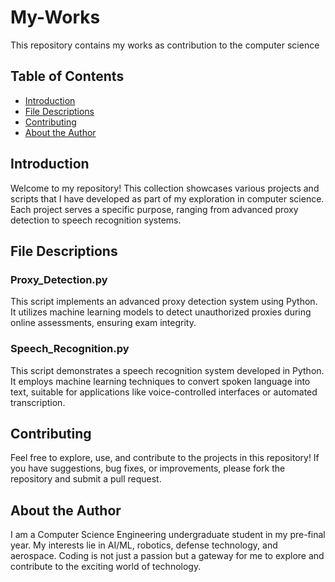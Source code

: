 # My-Works
This repository contains my works as contribution to the computer science

## Table of Contents
- [Introduction](#introduction)
- [File Descriptions](#file-descriptions)
- [Contributing](#contributing)
- [About the Author](#about-the-author)

## Introduction
Welcome to my repository! This collection showcases various projects and scripts that I have developed as part of my exploration in computer science. Each project serves a specific purpose, ranging from advanced proxy detection to speech recognition systems.

## File Descriptions
### Proxy_Detection.py
This script implements an advanced proxy detection system using Python. It utilizes machine learning models to detect unauthorized proxies during online assessments, ensuring exam integrity.


### Speech_Recognition.py
This script demonstrates a speech recognition system developed in Python. It employs machine learning techniques to convert spoken language into text, suitable for applications like voice-controlled interfaces or automated transcription.

## Contributing
Feel free to explore, use, and contribute to the projects in this repository! If you have suggestions, bug fixes, or improvements, please fork the repository and submit a pull request.

## About the Author
I am a Computer Science Engineering undergraduate student in my pre-final year. My interests lie in AI/ML, robotics, defense technology, and aerospace. Coding is not just a passion but a gateway for me to explore and contribute to the exciting world of technology.
